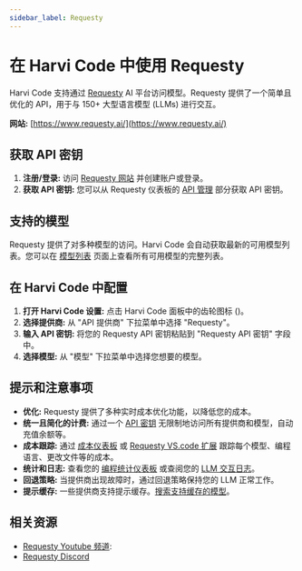 ```yaml
---
sidebar_label: Requesty
---
```


# 在 Harvi Code 中使用 Requesty

Harvi Code 支持通过 [Requesty](https://www.requesty.ai/) AI 平台访问模型。Requesty 提供了一个简单且优化的 API，用于与 150+ 大型语言模型 (LLMs) 进行交互。

**网站:** [https://www.requesty.ai/](https://www.requesty.ai/)

## 获取 API 密钥

1. **注册/登录:** 访问 [Requesty 网站](https://www.requesty.ai/) 并创建账户或登录。
2. **获取 API 密钥:** 您可以从 Requesty 仪表板的 [API 管理](https://app.requesty.ai/manage-api) 部分获取 API 密钥。

## 支持的模型

Requesty 提供了对多种模型的访问。Harvi Code 会自动获取最新的可用模型列表。您可以在 [模型列表](https://app.requesty.ai/router/list) 页面上查看所有可用模型的完整列表。

## 在 Harvi Code 中配置

1. **打开 Harvi Code 设置:** 点击 Harvi Code 面板中的齿轮图标 (<Codicon name="gear" />)。
2. **选择提供商:** 从 "API 提供商" 下拉菜单中选择 "Requesty"。
3. **输入 API 密钥:** 将您的 Requesty API 密钥粘贴到 "Requesty API 密钥" 字段中。
4. **选择模型:** 从 "模型" 下拉菜单中选择您想要的模型。

## 提示和注意事项

- **优化:** Requesty 提供了多种实时成本优化功能，以降低您的成本。
- **统一且简化的计费:** 通过一个 [API 密钥](https://app.requesty.ai/manage-api) 无限制地访问所有提供商和模型，自动充值余额等。
- **成本跟踪:** 通过 [成本仪表板](https://app.requesty.ai/cost-management) 或 [Requesty VS.code 扩展](https://marketplace.visualstudio.com/items?itemName=Requesty.requesty) 跟踪每个模型、编程语言、更改文件等的成本。
- **统计和日志:** 查看您的 [编程统计仪表板](https://app.requesty.ai/usage-stats) 或查阅您的 [LLM 交互日志](https://app.requesty.ai/logs)。
- **回退策略:** 当提供商出现故障时，通过回退策略保持您的 LLM 正常工作。
- **提示缓存:** 一些提供商支持提示缓存。[搜索支持缓存的模型](https://app.requesty.ai/router/list)。

## 相关资源

- [Requesty Youtube 频道](https://www.youtube.com/@requestyAI):
- [Requesty Discord](https://requesty.ai/discord)
